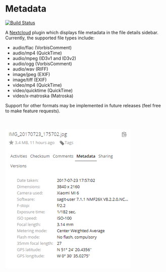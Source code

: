 # Metadata
[![Build Status](https://travis-ci.org/gino0631/nextcloud-metadata.svg?branch=master)](https://travis-ci.org/gino0631/nextcloud-metadata)

A [Nextcloud](https://nextcloud.com/) plugin which displays file metadata in the file details sidebar. Currently, the supported file types include:
- audio/flac (VorbisComment)
- audio/mp4 (QuickTime)
- audio/mpeg (ID3v1 and ID3v2)
- audio/ogg (VorbisComment)
- audio/wav (RIFF)
- image/jpeg (EXIF)
- image/tiff (EXIF)
- video/mp4 (QuickTime)
- video/quicktime (QuickTime)
- video/x-matroska (Matroska)

Support for other formats may be implemented in future releases (feel free to make feature requests).

<br><br><kbd><img src="screenshots/jpg-metadata.png?raw=true"></kbd>
